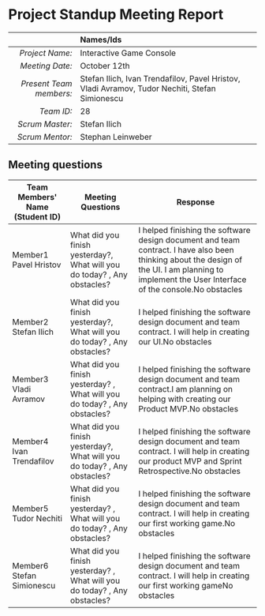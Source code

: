 # Project Standup Meeting Report 

|                          | **Names/Ids**  |
|-------------------------:|:---------------|
| *Project Name:*          |     Interactive Game Console  |
| *Meeting Date:*          |    October 12th |
| *Present Team members:*  |  Stefan Ilich, Ivan Trendafilov, Pavel Hristov, Vladi Avramov, Tudor Nechiti, Stefan Simionescu|
| *Team ID:*               |     28           |
| *Scrum  Master:*         |    Stefan Ilich|
| *Scrum  Mentor:*         |     Stephan Leinweber  |
 
## Meeting questions



| **Team Members' Name (Student ID)** | **Meeting Questions** | **Response**  |
|-------------------------------------|-----------------------|---------------|
| Member1      Pavel Hristov          |   What did you finish yesterday?, What will you do today? , Any obstacles?   |I helped finishing the software design document and team contract. I have also been thinking about the design of the UI. I am planning to implement the User Interface of the console.No obstacles        |
| Member2      Stefan Ilich           |  What did you finish yesterday?, What will you do today?  , Any obstacles?   |I helped finishing the software design document and team contract. I will help in creating our UI.No obstacles         |
| Member3      Vladi Avramov          |  What did you finish yesterday? ,  What will you do today?  , Any obstacles? |I helped finishing the software design document and team contract.I am planning on helping with creating our Product MVP.No obstacles        |
| Member4      Ivan Trendafilov       |  What did you finish yesterday?, What will you do today?  ,  Any obstacles?  |I helped finishing the software design document and team contract. I will help in creating our product MVP and Sprint Retrospective.No obstacles|
| Member5       Tudor Nechiti         | What did you finish yesterday? , What will you do today? ,    Any obstacles? |I helped finishing the software design document and team contract. I will help in creating our first working game.No obstacles           |
| Member6      Stefan Simionescu      |  What did you finish yesterday? ,  What will you do today? , Any obstacles?  |I helped finishing the software design document and team contract. I will help in creating our first working gameNo obstacles         |
